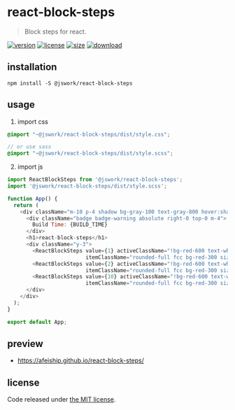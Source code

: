 # react-block-steps
> Block steps for react.

[![version][version-image]][version-url]
[![license][license-image]][license-url]
[![size][size-image]][size-url]
[![download][download-image]][download-url]

## installation
```shell
npm install -S @jswork/react-block-steps
```

## usage
1. import css
  ```scss
  @import "~@jswork/react-block-steps/dist/style.css";

  // or use sass
  @import "~@jswork/react-block-steps/dist/style.scss";
  ```
2. import js
  ```js
  import ReactBlockSteps from '@jswork/react-block-steps';
  import '@jswork/react-block-steps/dist/style.scss';

  function App() {
    return (
      <div className="m-10 p-4 shadow bg-gray-100 text-gray-800 hover:shadow-md transition-all">
        <div className="badge badge-warning absolute right-0 top-0 m-4">
          Build Time: {BUILD_TIME}
        </div>
        <h1>react-block-steps</h1>
        <div className="y-3">
          <ReactBlockSteps value={1} activeClassName="!bg-red-600 text-white"
                           itemClassName="rounded-full fcc bg-red-300 size-5 text-xs" className="fcc x-2 bg-gray-200" />
          <ReactBlockSteps value={2} activeClassName="!bg-red-600 text-white"
                           itemClassName="rounded-full fcc bg-red-300 size-5 text-xs" className="fcc x-2 bg-gray-200" />
          <ReactBlockSteps value={10} activeClassName="!bg-red-600 text-white"
                           itemClassName="rounded-full fcc bg-red-300 size-5 text-xs" className="fcc x-2 bg-gray-200" />
        </div>
      </div>
    );
  }

  export default App;
  ```

## preview
- https://afeiship.github.io/react-block-steps/

## license
Code released under [the MIT license](https://github.com/afeiship/react-block-steps/blob/master/LICENSE.txt).

[version-image]: https://img.shields.io/npm/v/@jswork/react-block-steps
[version-url]: https://npmjs.org/package/@jswork/react-block-steps

[license-image]: https://img.shields.io/npm/l/@jswork/react-block-steps
[license-url]: https://github.com/afeiship/react-block-steps/blob/master/LICENSE.txt

[size-image]: https://img.shields.io/bundlephobia/minzip/@jswork/react-block-steps
[size-url]: https://github.com/afeiship/react-block-steps/blob/master/dist/react-block-steps.min.js

[download-image]: https://img.shields.io/npm/dm/@jswork/react-block-steps
[download-url]: https://www.npmjs.com/package/@jswork/react-block-steps
